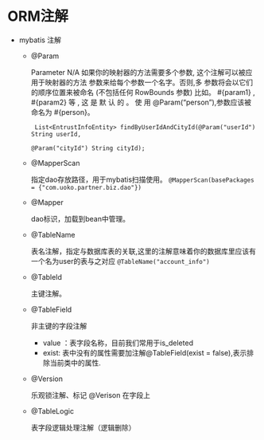 # ORM注解
  
* mybatis 注解

  * @Param	
  
    Parameter	N/A	如果你的映射器的方法需要多个参数, 这个注解可以被应用于映射器的方法
  参数来给每个参数一个名字。否则,多 参数将会以它们的顺序位置来被命名 
  (不包括任何 RowBounds 参数) 比如。 #{param1} , #{param2} 等 , 
  这 是 默 认 的 。 使 用 @Param(“person”),参数应该被命名为 #{person}。
    ```
     List<EntrustInfoEntity> findByUserIdAndCityId(@Param("userId") String userId,
                                                     @Param("cityId") String cityId);
    ```
  
  * @MapperScan
    
    指定dao存放路径，用于mybatis扫描使用。
    `@MapperScan(basePackages = {"com.uoko.partner.biz.dao"})`
  
  * @Mapper 
   
    dao标识，加载到bean中管理。
  
  * @TableName
  
    表名注解，指定与数据库表的关联,这里的注解意味着你的数据库里应该有一个名为user的表与之对应
   `@TableName("account_info")`
   
  * @TableId
    
    主键注解。
  
  * @TableField
    
    非主键的字段注解
     * value ：表字段名称，目前我们常用于is_deleted
     * exist: 表中没有的属性需要加注解@TableField(exist = false),表示排除当前类中的属性.
  
  * @Version
  
    乐观锁注解、标记 @Verison 在字段上
  
  * @TableLogic
    
    表字段逻辑处理注解（逻辑删除）
    
     